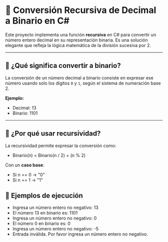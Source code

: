 # 📘 Conversión Recursiva de Decimal a Binario en C#

Este proyecto implementa una función **recursiva** en C# para convertir un número entero decimal en su representación binaria. Es una solución elegante que refleja la lógica matemática de la división sucesiva por 2.

---

## 🔢 ¿Qué significa convertir a binario?

La conversión de un número decimal a binario consiste en expresar ese número usando solo los dígitos `0` y `1`, según el sistema de numeración base 2.

**Ejemplo:**

- Decimal: 13 
- Binario: 1101

---

## 🧠 ¿Por qué usar recursividad?

La recursividad permite expresar la conversión como:

- Binario(n) = Binario(n / 2) + (n % 2)

Con un **caso base**:
- Si n == 0 → "0" 
- Si n == 1 → "1"
## 🧪 Ejemplos de ejecución
- Ingresa un número entero no negativo: 13
- El número 13 en binario es: 1101
- Ingresa un número entero no negativo: 0
- El número 0 en binario es: 0
- Ingresa un número entero no negativo: -5
- Entrada inválida. Por favor ingresa un número entero no negativo.
